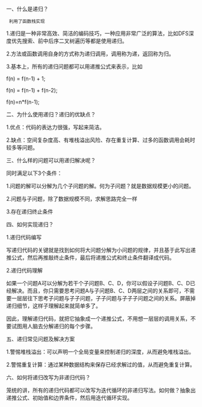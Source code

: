 一、什么是递归？

     利用了函数栈实现

1.递归是一种非常高效、简洁的编码技巧，一种应用非常广泛的算法，比如DFS深度优先搜索、前中后序二叉树遍历等都是使用递归。

2.方法或函数调用自身的方式称为递归调用，调用称为递，返回称为归。

3.基本上，所有的递归问题都可以用递推公式来表示，比如

f(n) = f(n-1) + 1; 

f(n) = f(n-1) + f(n-2);

f(n)=n*f(n-1);

二、为什么使用递归？递归的优缺点？

1.优点：代码的表达力很强，写起来简洁。

2.缺点：空间复杂度高、有堆栈溢出风险、存在重复计算、过多的函数调用会耗时较多等问题。

三、什么样的问题可以用递归解决呢？

同时满足以下3个条件：

1.问题的解可以分解为几个子问题的解。何为子问题？就是数据规模更小的问题。

2.问题与子问题，除了数据规模不同，求解思路完全一样

3.存在递归终止条件

四、如何实现递归？

1.递归代码编写

写递归代码的关键就是找到如何将大问题分解为小问题的规律，并且基于此写出递推公式，然后再推敲终止条件，最后将递推公式和终止条件翻译成代码。

2.递归代码理解

如果一个问题A可以分解为若干个子问题B、C、D，你可以假设子问题B、C、D已经解决。而且，你只需要思考问题A与子问题B、C、D两层之间的关系即可，不需要一层层往下思考子问题与子子问题，子子问题与子子子问题之间的关系。屏蔽掉递归细节，这样子理解起来就简单多了。

因此，理解递归代码，就把它抽象成一个递推公式，不用想一层层的调用关系，不要试图用人脑去分解递归的每个步骤。

五、递归常见问题及解决方案

1.警惕堆栈溢出：可以声明一个全局变量来控制递归的深度，从而避免堆栈溢出。

2.警惕重复计算：通过某种数据结构来保存已经求解过的值，从而避免重复计算。

六、如何将递归改写为非递归代码？

笼统的讲，所有的递归代码都可以改写为迭代循环的非递归写法。如何做？抽象出递推公式、初始值和边界条件，然后用迭代循环实现。

